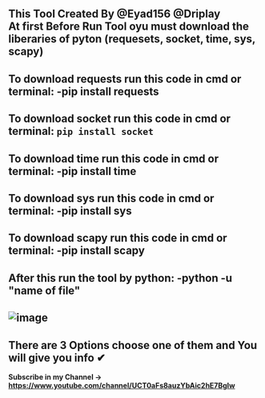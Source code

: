 This Tool Created By @Eyad156 @Driplay                                                                                                                                                         
**At first Before Run Tool oyu must download the liberaries of pyton (requesets, socket, time, sys, scapy)**  
-----------------------------------------------------------
**To download requests run this code in cmd or terminal:**
-pip install requests
-----------------------------------------------------------
**To download socket run this code in cmd or terminal:**
```pip install socket```
-----------------------------------------------------------
**To download time run this code in cmd or terminal:**
-pip install time
-----------------------------------------------------------
**To download sys run this code in cmd or terminal:**
-pip install sys
-----------------------------------------------------------
**To download scapy run this code in cmd or terminal:**
-pip install scapy
-----------------------------------------------------------
**After this run the tool by python:**
-python -u "name of file"
----------------------------------------------
![image](https://github.com/Eyad156/iplogger-info/assets/110195806/5bf1f6dc-383b-4bd2-ad9d-28da3396d80d)
----------------------------------------------
There are 3 Options choose one of them and You will give you info ✔
----------------------------------------------
**Subscribe in my Channel -> https://www.youtube.com/channel/UCT0aFs8auzYbAic2hE7Bglw**
